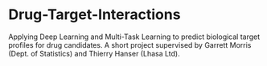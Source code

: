 # Drug-Target-Interactions
Applying Deep Learning and Multi-Task Learning to predict biological target profiles for drug candidates. A short project supervised by Garrett Morris (Dept. of Statistics) and Thierry Hanser (Lhasa Ltd). 
